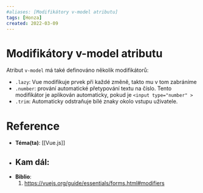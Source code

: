 ```yaml
---
#aliases: [Modifikátory v-model atributu]
tags: [Honza]
created: 2022-03-09
---
```


# Modifikátory v-model atributu
Atribut `v-model` má také definováno několik modifikátorů:

- `.lazy`: Vue modifikuje prvek při každé změně, takto mu v tom zabráníme
- `.number`: prování automatické přetypování textu na číslo. 
	Tento modifikátor je aplikován automaticky, pokud je `<input type="number" >`
- `.trim`: Automaticky odstraňuje bílé znaky okolo vstupu uživatele.

# Reference
- **Téma(ta)**: [[Vue.js]]
- **Kam dál**: 
	- 
- **Biblio**:
	1. https://vuejs.org/guide/essentials/forms.html#modifiers